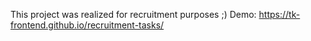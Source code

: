 This project was realized for recruitment purposes ;)
Demo: https://tk-frontend.github.io/recruitment-tasks/
